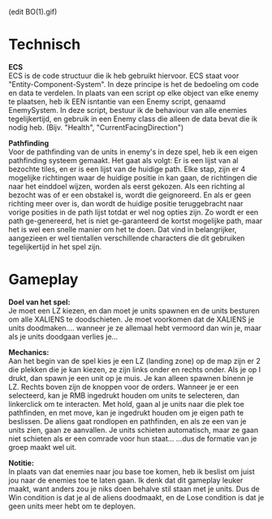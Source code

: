 (edit BO(1).gif)

# Technisch


**ECS**  
ECS is de code structuur die ik heb gebruikt hiervoor. ECS staat voor "Entity-Component-System". In deze principe is het de bedoeling om code en data te verdelen. In plaats van een script op elke object van elke enemy te plaatsen, heb ik EEN isntantie van een Enemy script, genaamd EnemySystem. In deze script, bestuur ik de behaviour van alle enemies tegelijkertijd, en gebruik in een Enemy class die alleen de data bevat die ik nodig heb. (Bijv. "Health", "CurrentFacingDirection")

**Pathfinding**  
Voor de pathfinding van de units in enemy's in deze spel, heb ik een eigen pathfinding systeem gemaakt. Het gaat als volgt: Er is een lijst van al bezochte tiles, en er is een lijst van de huidige path. Elke stap, zijn er 4 mogelijke richtingen waar de huidige positie in kan gaan, de richtingen die naar het einddoel wijzen, worden als eerst gekozen. Als een richting al bezocht was of er een obstakel is, wordt die geignoreerd. En als er geen richting meer over is, dan wordt de huidige positie teruggebracht naar vorige posities in de path lijst totdat er wel nog opties zijn.
Zo wordt er een path ge-genereerd, het is niet ge-garanteerd de kortst mogelijke path, maar het is wel een snelle manier om het te doen. Dat vind in belangrijker, aangezieen er wel tientallen verschillende characters die dit gebruiken tegelijkertijd in het spel zijn.

# Gameplay

**Doel van het spel:**  
Je moet een LZ kiezen, en dan moet je units spawnen en de units besturen om alle XALIENS te doodschieten. Je moet voorkomen dat de XALIENS je units doodmaken.... wanneer je ze allemaal hebt vermoord dan win je, maar als je units doodgaan verlies je...

**Mechanics:**  
Aan het begin van de spel kies je een LZ (landing zone) op de map zijn er 2 die plekken die je kan kiezen, ze zijn links onder en rechts onder.
Als je op I drukt, dan spawn je een unit op je muis. Je kan alleen spawnen binenn je LZ.
Rechts boven zijn de knoppen voor de orders. Wanneer je er een selecteerd, kan je RMB ingedrukt houden om units te selecteren, dan linkerclick om te interacten. Met hold, gaan al je units naar die plek toe pathfinden, en met move, kan je ingedrukt houden om je eigen path te beslissen.
De aliens gaat rondlopen en pathfinden, en als ze een van je units zien, gaan ze aanvallen.
Je units schieten automatisch, maar ze gaan niet schieten als er een comrade voor hun staat...
...dus de formatie van je groep maakt wel uit.

**Notitie:**  
In plaats van dat enemies naar jou base toe komen, heb ik beslist om juist jou naar de enemies toe te laten gaan. Ik denk dat dit gameplay leuker maakt, want anders zou je niks doen behalve stil staan met je units. Dus de Win condition is dat je al de aliens doodmaakt, en de Lose condition is dat je geen units meer hebt om te deployen.
